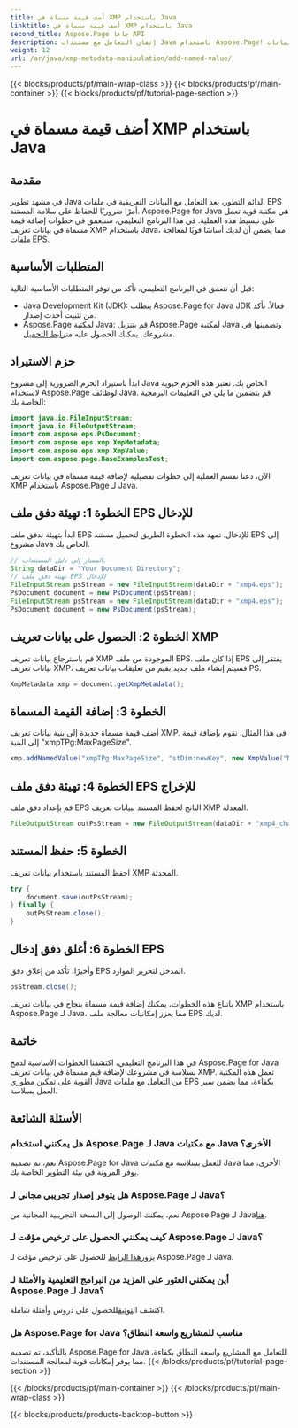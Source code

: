 ```yaml
---
title: أضف قيمة مسماة في XMP باستخدام Java
linktitle: أضف قيمة مسماة في XMP باستخدام Java
second_title: Aspose.Page جافا API
description: إتقان التعامل مع مستندات Java باستخدام Aspose.Page! أضف قيمًا مسماة بسهولة في بيانات XMP التعريفية من خلال دليلنا خطوة بخطوة لتحقيق التكامل السلس.
weight: 12
url: /ar/java/xmp-metadata-manipulation/add-named-value/
---
```


{{< blocks/products/pf/main-wrap-class >}}
{{< blocks/products/pf/main-container >}}
{{< blocks/products/pf/tutorial-page-section >}}

# أضف قيمة مسماة في XMP باستخدام Java

## مقدمة
في مشهد تطوير Java الدائم التطور، يعد التعامل مع البيانات التعريفية في ملفات EPS أمرًا ضروريًا للحفاظ على سلامة المستند. Aspose.Page for Java هي مكتبة قوية تعمل على تبسيط هذه العملية. في هذا البرنامج التعليمي، سنتعمق في خطوات إضافة قيمة مسماة في بيانات تعريف XMP باستخدام Java، مما يضمن أن لديك أساسًا قويًا لمعالجة ملفات EPS.
## المتطلبات الأساسية
قبل أن نتعمق في البرنامج التعليمي، تأكد من توفر المتطلبات الأساسية التالية:
- Java Development Kit (JDK): يتطلب Aspose.Page for Java JDK فعالاً. تأكد من تثبيت أحدث إصدار.
- Aspose.Page لمكتبة Java: قم بتنزيل Aspose.Page لمكتبة Java وتضمينها في مشروعك. يمكنك الحصول عليه من[رابط التحميل](https://releases.aspose.com/page/java/).
## حزم الاستيراد
ابدأ باستيراد الحزم الضرورية إلى مشروع Java الخاص بك. تعتبر هذه الحزم حيوية لاستخدام Aspose.Page لوظائف Java. قم بتضمين ما يلي في التعليمات البرمجية الخاصة بك:
```java
import java.io.FileInputStream;
import java.io.FileOutputStream;
import com.aspose.eps.PsDocument;
import com.aspose.eps.xmp.XmpMetadata;
import com.aspose.eps.xmp.XmpValue;
import com.aspose.page.BaseExamplesTest;
```
الآن، دعنا نقسم العملية إلى خطوات تفصيلية لإضافة قيمة مسماة في بيانات تعريف XMP باستخدام Aspose.Page لـ Java.
## الخطوة 1: تهيئة دفق ملف EPS للإدخال
ابدأ بتهيئة تدفق ملف EPS للإدخال. تمهد هذه الخطوة الطريق لتحميل مستند EPS إلى مشروع Java الخاص بك.
```java
// المسار إلى دليل المستندات.
String dataDir = "Your Document Directory";
// تهيئة دفق ملف EPS للإدخال
FileInputStream psStream = new FileInputStream(dataDir + "xmp4.eps");
PsDocument document = new PsDocument(psStream);
FileInputStream psStream = new FileInputStream(dataDir + "xmp4.eps");
PsDocument document = new PsDocument(psStream);
```
## الخطوة 2: الحصول على بيانات تعريف XMP
قم باسترجاع بيانات تعريف XMP الموجودة من ملف EPS. إذا كان ملف EPS يفتقر إلى بيانات تعريف XMP، فسيتم إنشاء ملف جديد بقيم من تعليقات بيانات تعريف PS.
```java
XmpMetadata xmp = document.getXmpMetadata();
```
## الخطوة 3: إضافة القيمة المسماة
أضف قيمة مسماة جديدة إلى بنية بيانات تعريف XMP. في هذا المثال، نقوم بإضافة قيمة إلى البنية "xmpTPg:MaxPageSize".
```java
xmp.addNamedValue("xmpTPg:MaxPageSize", "stDim:newKey", new XmpValue("NewValue"));
```
## الخطوة 4: تهيئة دفق ملف EPS للإخراج
قم بإعداد دفق ملف EPS الناتج لحفظ المستند ببيانات تعريف XMP المعدلة.
```java
FileOutputStream outPsStream = new FileOutputStream(dataDir + "xmp4_changed.eps");
```
## الخطوة 5: حفظ المستند
احفظ المستند باستخدام بيانات تعريف XMP المحدثة.
```java
try {
    document.save(outPsStream);
} finally {
    outPsStream.close();
}
```
## الخطوة 6: أغلق دفق إدخال EPS
وأخيرًا، تأكد من إغلاق دفق EPS المدخل لتحرير الموارد.
```java
psStream.close();
```
باتباع هذه الخطوات، يمكنك إضافة قيمة مسماة بنجاح في بيانات تعريف XMP باستخدام Aspose.Page لـ Java، مما يعزز إمكانيات معالجة ملف EPS لديك.
## خاتمة
في هذا البرنامج التعليمي، اكتشفنا الخطوات الأساسية لدمج Aspose.Page for Java بسلاسة في مشروعك لإضافة قيم مسماة في بيانات تعريف XMP. تعمل هذه المكتبة القوية على تمكين مطوري Java من التعامل مع ملفات EPS بكفاءة، مما يضمن سير العمل بسلاسة.
## الأسئلة الشائعة
### هل يمكنني استخدام Aspose.Page لـ Java مع مكتبات Java الأخرى؟
نعم، تم تصميم Aspose.Page for Java للعمل بسلاسة مع مكتبات Java الأخرى، مما يوفر المرونة في بيئة التطوير الخاصة بك.
### هل يتوفر إصدار تجريبي مجاني لـ Aspose.Page لـ Java؟
 نعم، يمكنك الوصول إلى النسخة التجريبية المجانية من Aspose.Page لـ Java[هنا](https://releases.aspose.com/).
### كيف يمكنني الحصول على ترخيص مؤقت لـ Aspose.Page لـ Java؟
 يزور[هذا الرابط](https://purchase.aspose.com/temporary-license/) للحصول على ترخيص مؤقت لـ Aspose.Page لـ Java.
### أين يمكنني العثور على المزيد من البرامج التعليمية والأمثلة لـ Aspose.Page لـ Java؟
 اكتشف ال[توثيق](https://reference.aspose.com/page/java/)للحصول على دروس وأمثلة شاملة.
### هل Aspose.Page for Java مناسب للمشاريع واسعة النطاق؟
بالتأكيد، تم تصميم Aspose.Page for Java للتعامل مع المشاريع واسعة النطاق بكفاءة، مما يوفر إمكانات قوية لمعالجة المستندات.
{{< /blocks/products/pf/tutorial-page-section >}}

{{< /blocks/products/pf/main-container >}}
{{< /blocks/products/pf/main-wrap-class >}}

{{< blocks/products/products-backtop-button >}}

